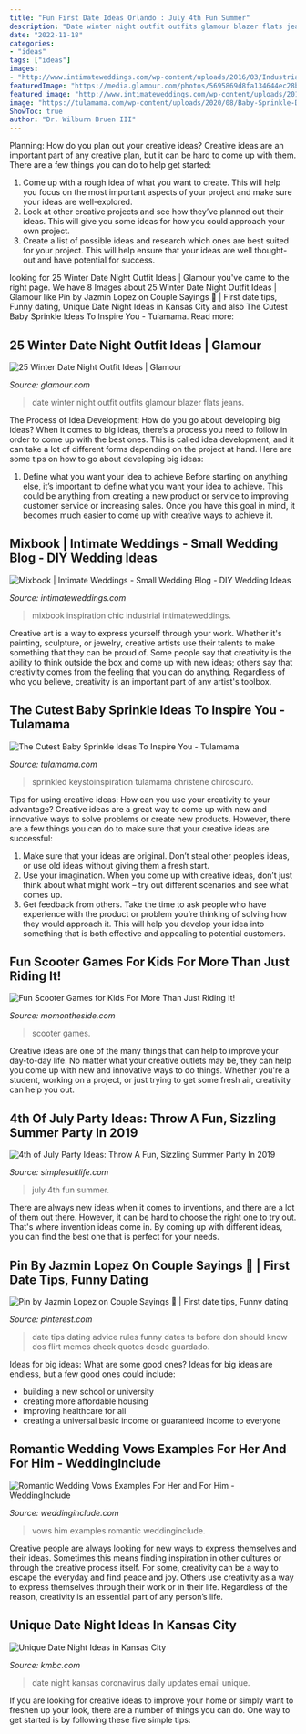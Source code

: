 ```yaml
---
title: "Fun First Date Ideas Orlando : July 4th Fun Summer"
description: "Date winter night outfit outfits glamour blazer flats jeans"
date: "2022-11-18"
categories:
- "ideas"
tags: ["ideas"]
images:
- "http://www.intimateweddings.com/wp-content/uploads/2016/03/Industrial-Chic-Wedding-Photo-Book-1024x529.png"
featuredImage: "https://media.glamour.com/photos/5695869d8fa134644ec28b08/master/h_1025,c_limit/slideshow-winter-date-outfits-08-winter-date-night-outfit-ideas-little-blonde-book-main.jpg"
featured_image: "http://www.intimateweddings.com/wp-content/uploads/2016/03/Industrial-Chic-Wedding-Photo-Book-1024x529.png"
image: "https://tulamama.com/wp-content/uploads/2020/08/Baby-Sprinkle-Decor-Ideas.jpg"
ShowToc: true
author: "Dr. Wilburn Bruen III"
---
```



Planning: How do you plan out your creative ideas?
Creative ideas are an important part of any creative plan, but it can be hard to come up with them. 
There are a few things you can do to help get started:

1. Come up with a rough idea of what you want to create. This will help you focus on the most important aspects of your project and make sure your ideas are well-explored. 
2. Look at other creative projects and see how they’ve planned out their ideas. This will give you some ideas for how you could approach your own project. 
3. Create a list of possible ideas and research which ones are best suited for your project. This will help ensure that your ideas are well thought-out and have potential for success.

	

		
looking for 25 Winter Date Night Outfit Ideas | Glamour you've came to the right page. We have 8 Images about 25 Winter Date Night Outfit Ideas | Glamour like Pin by Jazmin Lopez on Couple Sayings 👫 | First date tips, Funny dating, Unique Date Night Ideas in Kansas City and also The Cutest Baby Sprinkle Ideas To Inspire You - Tulamama. Read more:
		
    
## 25 Winter Date Night Outfit Ideas | Glamour

<img loading=lazy src="https://media.glamour.com/photos/5695869d8fa134644ec28b08/master/h_1025,c_limit/slideshow-winter-date-outfits-08-winter-date-night-outfit-ideas-little-blonde-book-main.jpg" onerror="this.onerror=null;this.src='https://tse2.mm.bing.net/th?id=OIP.Ryd8dT0rN3rBrqxSRE6R3AHaLG&amp;pid=15.1';" alt="25 Winter Date Night Outfit Ideas | Glamour">

_Source: glamour.com_

>date winter night outfit outfits glamour blazer flats jeans. 

	

The Process of Idea Development: How do you go about developing big ideas?
When it comes to big ideas, there’s a process you need to follow in order to come up with the best ones. This is called idea development, and it can take a lot of different forms depending on the project at hand. Here are some tips on how to go about developing big ideas:
1. Define what you want your idea to achieve 
Before starting on anything else, it’s important to define what you want your idea to achieve. This could be anything from creating a new product or service to improving customer service or increasing sales. Once you have this goal in mind, it becomes much easier to come up with creative ways to achieve it.

    
## Mixbook | Intimate Weddings - Small Wedding Blog - DIY Wedding Ideas

<img loading=lazy src="http://www.intimateweddings.com/wp-content/uploads/2016/03/Industrial-Chic-Wedding-Photo-Book-1024x529.png" onerror="this.onerror=null;this.src='https://tse2.mm.bing.net/th?id=OIP.TvZveIW4edfSzykmUvVREQHaD0&amp;pid=15.1';" alt="Mixbook | Intimate Weddings - Small Wedding Blog - DIY Wedding Ideas">

_Source: intimateweddings.com_

>mixbook inspiration chic industrial intimateweddings. 

	

Creative art is a way to express yourself through your work. Whether it's painting, sculpture, or jewelry, creative artists use their talents to make something that they can be proud of. Some people say that creativity is the ability to think outside the box and come up with new ideas; others say that creativity comes from the feeling that you can do anything. Regardless of who you believe, creativity is an important part of any artist's toolbox.

    
## The Cutest Baby Sprinkle Ideas To Inspire You - Tulamama

<img loading=lazy src="https://tulamama.com/wp-content/uploads/2020/08/Baby-Sprinkle-Decor-Ideas.jpg" onerror="this.onerror=null;this.src='https://tse1.mm.bing.net/th?id=OIP.kln-e6GivUWYbHZgTfhcbAHaJ3&amp;pid=15.1';" alt="The Cutest Baby Sprinkle Ideas To Inspire You - Tulamama">

_Source: tulamama.com_

>sprinkled keystoinspiration tulamama christene chiroscuro. 

	

Tips for using creative ideas: How can you use your creativity to your advantage?
Creative ideas are a great way to come up with new and innovative ways to solve problems or create new products. However, there are a few things you can do to make sure that your creative ideas are successful:
1) Make sure that your ideas are original. Don’t steal other people’s ideas, or use old ideas without giving them a fresh start.
2) Use your imagination. When you come up with creative ideas, don’t just think about what might work – try out different scenarios and see what comes up.
3) Get feedback from others. Take the time to ask people who have experience with the product or problem you’re thinking of solving how they would approach it. This will help you develop your idea into something that is both effective and appealing to potential customers.

    
## Fun Scooter Games For Kids For More Than Just Riding It!

<img loading=lazy src="https://momontheside.com/wp-content/uploads/2019/04/scooters-kids.jpg" onerror="this.onerror=null;this.src='https://tse1.mm.bing.net/th?id=OIP.MwfLTmOUJFuY3tkunLIdnQHaFQ&amp;pid=15.1';" alt="Fun Scooter Games for Kids For More Than Just Riding It!">

_Source: momontheside.com_

>scooter games. 

	

Creative ideas are one of the many things that can help to improve your day-to-day life. No matter what your creative outlets may be, they can help you come up with new and innovative ways to do things. Whether you're a student, working on a project, or just trying to get some fresh air, creativity can help you out.

    
## 4th Of July Party Ideas: Throw A Fun, Sizzling Summer Party In 2019

<img loading=lazy src="https://simplesuitlife.com/wp-content/uploads/2019/05/4th-of-July-photo-e1559610158222.jpeg" onerror="this.onerror=null;this.src='https://tse3.mm.bing.net/th?id=OIP.njVcK7Y8lvlq6nW5zxrMQQHaE8&amp;pid=15.1';" alt="4th of July Party Ideas: Throw A Fun, Sizzling Summer Party In 2019">

_Source: simplesuitlife.com_

>july 4th fun summer. 

	

There are always new ideas when it comes to inventions, and there are a lot of them out there. However, it can be hard to choose the right one to try out. That's where invention ideas come in. By coming up with different ideas, you can find the best one that is perfect for your needs.

    
## Pin By Jazmin Lopez On Couple Sayings 👫 | First Date Tips, Funny Dating

<img loading=lazy src="https://i.pinimg.com/736x/c2/c2/11/c2c21139a1bf8a44e501dcb47f52e575---first-dates-first-date-tips-for-girls.jpg" onerror="this.onerror=null;this.src='https://tse4.mm.bing.net/th?id=OIP.XOfq2z40HgYpXgQxStLTJAHaOt&amp;pid=15.1';" alt="Pin by Jazmin Lopez on Couple Sayings 👫 | First date tips, Funny dating">

_Source: pinterest.com_

>date tips dating advice rules funny dates ts before don should know dos flirt memes check quotes desde guardado. 

	

Ideas for big ideas: What are some good ones?
Ideas for big ideas are endless, but a few good ones could include: 
- building a new school or university 
- creating more affordable housing 
- improving healthcare for all 
- creating a universal basic income or guaranteed income to everyone

    
## Romantic Wedding Vows Examples For Her And For Him - WeddingInclude

<img loading=lazy src="https://www.weddinginclude.com/wp-content/uploads/2015/04/Wedding-Vows-Wood-Sign.jpg" onerror="this.onerror=null;this.src='https://tse4.mm.bing.net/th?id=OIP.adr3FRNvaS5EWUE6QSwqZgHaJ4&amp;pid=15.1';" alt="Romantic Wedding Vows Examples For Her and For Him - WeddingInclude">

_Source: weddinginclude.com_

>vows him examples romantic weddinginclude. 

	

Creative people are always looking for new ways to express themselves and their ideas. Sometimes this means finding inspiration in other cultures or through the creative process itself. For some, creativity can be a way to escape the everyday and find peace and joy. Others use creativity as a way to express themselves through their work or in their life. Regardless of the reason, creativity is an essential part of any person’s life.

    
## Unique Date Night Ideas In Kansas City

<img loading=lazy src="https://kubrick.htvapps.com/htv-prod-media.s3.amazonaws.com/images/pivot-wk-6-date-night-ideas-1515619664.png?crop=1.00xw:1.00xh;0,0&amp;resize=1200:*" onerror="this.onerror=null;this.src='https://tse1.mm.bing.net/th?id=OIP.Wcgeft-yW4dg0EXzJAHf0AHaEK&amp;pid=15.1';" alt="Unique Date Night Ideas in Kansas City">

_Source: kmbc.com_

>date night kansas coronavirus daily updates email unique. 

	

If you are looking for creative ideas to improve your home or simply want to freshen up your look, there are a number of things you can do. One way to get started is by following these five simple tips: 

